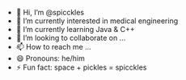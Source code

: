 - 👋 Hi, I’m @spicckles
- 👀 I’m currently interested in medical engineering 
- 🌱 I’m currently learning Java & C++
- 💞️ I’m looking to collaborate on ...
- 📫 How to reach me ...
- 😄 Pronouns: he/him
- ⚡ Fun fact: space + pickles = spicckles

<!---
spicckles/spicckles is a ✨ special ✨ repository because its `README.md` (this file) appears on your GitHub profile.
You can click the Preview link to take a look at your changes.
--->
